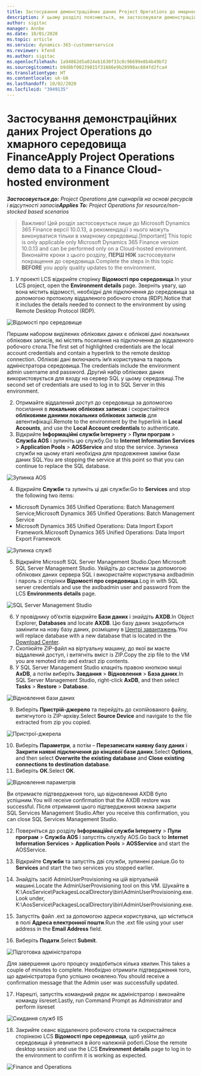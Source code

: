 ```yaml
---
title: Застосування демонстраційних даних Project Operations до хмарного середовища Finance
description: У цьому розділі пояснюється, як застосовувати демонстраційні дані з Project Operations до хмарного середовища Dynamics 365 Finance.
author: sigitac
manager: Annbe
ms.date: 10/01/2020
ms.topic: article
ms.service: dynamics-365-customerservice
ms.reviewer: kfend
ms.author: sigitac
ms.openlocfilehash: 1a94862d5a024eb1630f33c0c96699e8b4b49bf2
ms.sourcegitcommit: b9d8bf00239815f31686e9b28998ac684fd2fca4
ms.translationtype: HT
ms.contentlocale: uk-UA
ms.lasthandoff: 10/02/2020
ms.locfileid: "3949135"
---
```

# <a name="apply-project-operations-demo-data-to-a-finance-cloud-hosted-environment"></a><span data-ttu-id="9dca9-103">Застосування демонстраційних даних Project Operations до хмарного середовища Finance</span><span class="sxs-lookup"><span data-stu-id="9dca9-103">Apply Project Operations demo data to a Finance Cloud-hosted environment</span></span>

<span data-ttu-id="9dca9-104">_**Застосовується до:** Project Operations для сценаріїв на основі ресурсів і відсутності запасів_</span><span class="sxs-lookup"><span data-stu-id="9dca9-104">_**Applies To:** Project Operations for resource/non-stocked based scenarios_</span></span>

><span data-ttu-id="9dca9-105">Важливо! Цей розділ застосовується лише до Microsoft Dynamics 365 Finance версії 10.0.13, а рекомендації з нього можуть виконуватися тільки в хмарному середовищі.</span><span class="sxs-lookup"><span data-stu-id="9dca9-105">[Important] This topic is only applicable only Microsoft Dynamics 365 Finance version 10.0.13 and can be performed only on a Cloud-hosted environment.</span></span> <span data-ttu-id="9dca9-106">Виконайте кроки з цього розділу, **ПЕРШ НІЖ** застосовувати покращення до середовища.</span><span class="sxs-lookup"><span data-stu-id="9dca9-106">Complete the steps in this topic **BEFORE** you apply quality updates to the environment.</span></span>

1. <span data-ttu-id="9dca9-107">У проекті LCS відкрийте сторінку **Відомості про середовища**.</span><span class="sxs-lookup"><span data-stu-id="9dca9-107">In your LCS project, open the **Environment details** page.</span></span> <span data-ttu-id="9dca9-108">Зверніть увагу, що вона містить відомості, необхідні для підключення до середовища за допомогою протоколу віддаленого робочого стола (RDP).</span><span class="sxs-lookup"><span data-stu-id="9dca9-108">Notice that it includes the details needed to connect to the environment by using Remote Desktop Protocol (RDP).</span></span>

![Відомості про середовище ](./media/1EnvironmentDetails.png)

<span data-ttu-id="9dca9-110">Першим набором виділених облікових даних є облікові дані локальних облікових записів, які містять посилання на підключення до віддаленого робочого стола.</span><span class="sxs-lookup"><span data-stu-id="9dca9-110">The first set of highlighted credentials are the local account credentials and contain a hyperlink to the remote desktop connection.</span></span> <span data-ttu-id="9dca9-111">Облікові дані включають ім’я користувача та пароль адміністратора середовища.</span><span class="sxs-lookup"><span data-stu-id="9dca9-111">The credentials include the environment admin username and password.</span></span> <span data-ttu-id="9dca9-112">Другий набір облікових даних використовується для входу на сервер SQL у цьому середовищі.</span><span class="sxs-lookup"><span data-stu-id="9dca9-112">The second set of credentials are used to log in to SQL Server in this environment.</span></span>

2. <span data-ttu-id="9dca9-113">Отримайте віддалений доступ до середовища за допомогою посилання в **локальних облікових записах** і скористайтеся **обліковими даними локальних облікових записів** для автентифікації.</span><span class="sxs-lookup"><span data-stu-id="9dca9-113">Remote to the environment by the hyperlink in **Local Accounts**, and use the **Local Account credentials** to authenticate.</span></span>
3. <span data-ttu-id="9dca9-114">Відкрийте **Інформаційні служби Інтернету** > **Пули програм** > **Служба AOS** і зупиніть цю службу.</span><span class="sxs-lookup"><span data-stu-id="9dca9-114">Go to **Internet Information Services** > **Application Pools** > **AOSService** and stop the service.</span></span> <span data-ttu-id="9dca9-115">Зупинка служби на цьому етапі необхідна для продовження заміни бази даних SQL.</span><span class="sxs-lookup"><span data-stu-id="9dca9-115">You are stopping the service at this point so that you can continue to replace the SQL database.</span></span>

![Зупинка AOS](./media/2StopAOS.png)

4. <span data-ttu-id="9dca9-117">Відкрийте **Служби** та зупиніть ці дві служби:</span><span class="sxs-lookup"><span data-stu-id="9dca9-117">Go to **Services** and stop the following two items:</span></span>

- <span data-ttu-id="9dca9-118">Microsoft Dynamics 365 Unified Operations: Batch Management Service;</span><span class="sxs-lookup"><span data-stu-id="9dca9-118">Microsoft Dynamics 365 Unified Operations: Batch Management Service</span></span>
- <span data-ttu-id="9dca9-119">Microsoft Dynamics 365 Unified Operations: Data Import Export Framework.</span><span class="sxs-lookup"><span data-stu-id="9dca9-119">Microsoft Dynamics 365 Unified Operations: Data Import Export Framework</span></span>

![Зупинка служб](./media/3StopServices.png)

5. <span data-ttu-id="9dca9-121">Відкрийте Microsoft SQL Server Management Studio.</span><span class="sxs-lookup"><span data-stu-id="9dca9-121">Open Microsoft SQL Server Management Studio.</span></span> <span data-ttu-id="9dca9-122">Увійдіть до системи за допомогою облікових даних сервера SQL і використайте користувача axdbadmin і пароль зі сторінки **Відомості про середовища**.</span><span class="sxs-lookup"><span data-stu-id="9dca9-122">Log in with SQL server credentials and use the axdbadmin user and password from the LCS **Environments details** page.</span></span>

![SQL Server Management Studio](./media/4SSMS.png)

6. <span data-ttu-id="9dca9-124">У провіднику об’єктів відкрийте **Бази даних** і знайдіть **AXDB**.</span><span class="sxs-lookup"><span data-stu-id="9dca9-124">In Object Explorer, **Databases** and locate **AXDB**.</span></span> <span data-ttu-id="9dca9-125">Цю базу даних знадобиться замінити на нову базу даних, розміщену в [Центрі завантажень](https://download.microsoft.com/download/1/a/3/1a314bd2-b082-4a87-abdc-1ba26c92b63d/ProjOpsDemoDataFOGARelease.zip).</span><span class="sxs-lookup"><span data-stu-id="9dca9-125">You will replace database with a new database that is located in the [Download Center](https://download.microsoft.com/download/1/a/3/1a314bd2-b082-4a87-abdc-1ba26c92b63d/ProjOpsDemoDataFOGARelease.zip).</span></span> 
7. <span data-ttu-id="9dca9-126">Скопіюйте ZIP-файл на віртуальну машину, до якої ви маєте віддалений доступ, і витягніть вміст із ZIP.</span><span class="sxs-lookup"><span data-stu-id="9dca9-126">Copy the zip file to the VM you are remoted into and extract zip contents.</span></span>
8. <span data-ttu-id="9dca9-127">У SQL Server Management Studio клацніть правою кнопкою миші **AxDB**, а потім виберіть **Завдання** > **Відновлення** > **База даних**.</span><span class="sxs-lookup"><span data-stu-id="9dca9-127">In SQL Server Management Studio, right-click **AxDB**, and then select **Tasks** > **Restore** > **Database**.</span></span>

![Відновлення бази даних](./media/5RestoreDatabase.png)

9. <span data-ttu-id="9dca9-129">Виберіть **Пристрій-джерело** та перейдіть до скопійованого файлу, витягнутого із ZIP-архіву.</span><span class="sxs-lookup"><span data-stu-id="9dca9-129">Select **Source Device** and navigate to the file extracted from zip you copied.</span></span>

![Пристрої-джерела](./media/6SourceDevice.png)

10. <span data-ttu-id="9dca9-131">Виберіть **Параметри**, а потім – **Перезаписати наявну базу даних** і **Закрити наявні підключення до кінцевої бази даних**.</span><span class="sxs-lookup"><span data-stu-id="9dca9-131">Select **Options**, and then select **Overwrite the existing database** and **Close existing connections to destination database**.</span></span> 
11. <span data-ttu-id="9dca9-132">Виберіть **ОК**.</span><span class="sxs-lookup"><span data-stu-id="9dca9-132">Select **OK**.</span></span>

![Відновлення параметрів](./media/7RestoreSetting.png)

<span data-ttu-id="9dca9-134">Ви отримаєте підтвердження того, що відновлення AXDB було успішним.</span><span class="sxs-lookup"><span data-stu-id="9dca9-134">You will receive confirmation that the AXDB restore was successful.</span></span> <span data-ttu-id="9dca9-135">Після отримання цього підтвердження можна закрити SQL Services Management Studio.</span><span class="sxs-lookup"><span data-stu-id="9dca9-135">After you receive this confirmation, you can close SQL Services Management Studio.</span></span>

12. <span data-ttu-id="9dca9-136">Поверніться до розділу **Інформаційні служби Інтернету** > **Пули програм** > **Служба AOS** і запустіть службу AOS.</span><span class="sxs-lookup"><span data-stu-id="9dca9-136">Go back to **Internet Information Services** > **Application Pools** > **AOSService** and start the AOSService.</span></span>
13. <span data-ttu-id="9dca9-137">Відкрийте **Служби** та запустіть дві служби, зупинені раніше.</span><span class="sxs-lookup"><span data-stu-id="9dca9-137">Go to **Services** and start the two services you stopped earlier.</span></span>

14. <span data-ttu-id="9dca9-138">Знайдіть засіб AdminUserProvisioning на цій віртуальній машині.</span><span class="sxs-lookup"><span data-stu-id="9dca9-138">Locate the AdminUserProvisioning tool on this VM.</span></span> <span data-ttu-id="9dca9-139">Шукайте в K:\AosService\PackagesLocalDirectory\bin\AdminUserProvisioning.exe.</span><span class="sxs-lookup"><span data-stu-id="9dca9-139">Look under, K:\AosService\PackagesLocalDirectory\bin\AdminUserProvisioning.exe.</span></span>
15. <span data-ttu-id="9dca9-140">Запустіть файл .ext за допомогою адреси користувача, що міститься в полі **Адреса електронної пошти**.</span><span class="sxs-lookup"><span data-stu-id="9dca9-140">Run the .ext file using your user address in the **Email Address** field.</span></span> 
16. <span data-ttu-id="9dca9-141">Виберіть **Подати**.</span><span class="sxs-lookup"><span data-stu-id="9dca9-141">Select **Submit**.</span></span>

![Підготовка адміністратора](./media/8AdminUserProvisioning.png)

<span data-ttu-id="9dca9-143">Для завершення цього процесу знадобиться кілька хвилин.</span><span class="sxs-lookup"><span data-stu-id="9dca9-143">This takes a couple of minutes to complete.</span></span> <span data-ttu-id="9dca9-144">Необхідно отримати підтвердження того, що адміністратора було успішно оновлено.</span><span class="sxs-lookup"><span data-stu-id="9dca9-144">You should receive a confirmation message that the Admin user was successfully updated.</span></span>

17. <span data-ttu-id="9dca9-145">Нарешті, запустіть командний рядок як адміністратор і виконайте команду iisreset.</span><span class="sxs-lookup"><span data-stu-id="9dca9-145">Lastly, run Command Prompt as Administrator and perform iisreset</span></span>

![Скидання служб IIS](./media/9IISReset.png)

18. <span data-ttu-id="9dca9-147">Закрийте сеанс віддаленого робочого стола та скористайтеся сторінкою LCS **Відомості про середовища**, щоб увійти до середовища й упевнитися в його належній роботі.</span><span class="sxs-lookup"><span data-stu-id="9dca9-147">Close the remote desktop session and use the LCS **Environment details** page to log in to the environment to confirm it is working as expected.</span></span>

![Finance and Operations](./media/10FinanceAndOperations.png)
